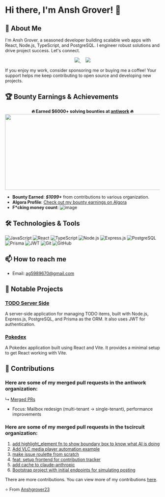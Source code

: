 # Hi there, I'm Ansh Grover! 👋

## 🚀 About Me

I'm Ansh Grover, a seasoned developer building scalable web apps with React, Node.js, TypeScript, and PostgreSQL. I engineer robust solutions and drive project success. Let's connect.

  <p align='center'>
  <a href="https://github.com/sponsors/Anshgrover23">
    <img src="https://img.shields.io/badge/sponsor-30363D?style=for-the-badge&logo=GitHub-Sponsors&logoColor=#white" />       
  </a>
  &nbsp;&nbsp;&nbsp;
  <a href="https://www.buymeacoffee.com/ag5989670p">
    <img src="https://img.shields.io/badge/-buy%20me%20a%20coffee-FFDD00?style=for-the-badge&logo=buy-me-a-coffee&logoColor=black" />
  </a>
</p>

If you enjoy my work, consider sponsoring me or buying me a coffee! Your support helps me keep contributing to open source and developing new projects.
  
## 🏆 Bounty Earnings & Achievements

<p align="center">
  <strong>🔥 Earned $6000+ solving bounties at <a href="https://anshgrover.me/#experience">antiwork</a> 🔥</strong><br/>
  <img width="1162" height="246" alt="image" src="https://github.com/user-attachments/assets/e8e9f0f7-9d6d-4c92-8aee-d871fc31e1a5" />
</p>

- **Bounty Earned**: ***$1099+*** from contributions to various organization.
- **Algora Profile**: [Check out my bounty earnings on Algora](https://app.algora.io/@/Anshgrover23)
- **F*cking money count**:
![image](https://github.com/user-attachments/assets/bf5f50f9-3622-4f74-833d-cd7327ac42e5)

## 🛠️ Technologies & Tools

![JavaScript](https://img.shields.io/badge/-JavaScript-F7DF1E?style=flat-square&logo=javascript&logoColor=black)
![React](https://img.shields.io/badge/-React-61DAFB?style=flat-square&logo=react&logoColor=white)
![TypeScript](https://img.shields.io/badge/-TypeScript-007ACC?style=flat-square&logo=typescript&logoColor=white)
![Node.js](https://img.shields.io/badge/-Node.js-339933?style=flat-square&logo=node.js&logoColor=white)
![Express.js](https://img.shields.io/badge/-Express.js-000000?style=flat-square&logo=express&logoColor=white)
![PostgreSQL](https://img.shields.io/badge/-PostgreSQL-336791?style=flat-square&logo=postgresql&logoColor=white)
![Prisma](https://img.shields.io/badge/-Prisma-2D3748?style=flat-square&logo=prisma&logoColor=white)
![JWT](https://img.shields.io/badge/-JWT-000000?style=flat-square&logo=json-web-tokens&logoColor=white)
![Git](https://img.shields.io/badge/-Git-F05032?style=flat-square&logo=git&logoColor=white)
![GitHub](https://img.shields.io/badge/-GitHub-181717?style=flat-square&logo=github)

## 📫 How to reach me

- Email: ag5989670@gmail.com

## 📂 Notable Projects

### [TODO Server Side](https://github.com/Anshgrover23/todo-app-server-side)
A server-side application for managing TODO items, built with Node.js, Express.js, PostgreSQL, and Prisma as the ORM. It also uses JWT for authentication.

### [Pokedex](https://github.com/Anshgrover23/pokedex)
A Pokedex application built using React and Vite. It provides a minimal setup to get React working with Vite.

## 💼 Contributions
### Here are some of my merged pull requests in the antiwork organization:
↳ [Merged PRs](https://github.com/antiwork/helper/pulls?q=is%3Apr+author%3AAnshgrover23+is%3Amerged)  
- Focus: Mailbox redesign (multi-tenant → single-tenant), performance improvements
  
### Here are some of my merged pull requests in the tscircuit organization:

1. [add highlight_element fn to show boundary box to know what AI is doing](https://github.com/mediar-ai/terminator/pull/41)
2. [Add VLC media player automation example](https://github.com/mediar-ai/terminator/pull/35)
3. [make issue roulette from scratch](https://github.com/tscircuit/issue-roulette/pull/2)
4. [feat: setup frontend for contribution tracker](https://github.com/tscircuit/contribution-tracker/pull/41)
5. [add cache to claude-anthropic](https://github.com/tscircuit/contribution-tracker/pull/30)
6. [Bootstrap project with initial endpoints for simulating posting](https://github.com/tscircuit/fake-reddit/issues/2)

There are more contributions. You can view more of my contributions [here](https://www.myprs.xyz/Anshgrover23).

⭐️ From [Anshgrover23](https://github.com/Anshgrover23)


